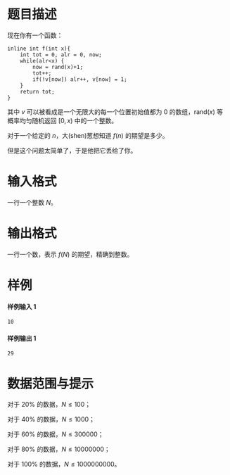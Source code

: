 
# 题目描述

现在你有一个函数：

```
inline int f(int x){
    int tot = 0, alr = 0, now;
    while(alr<x) {
        now = rand(x)+1;
        tot++;
        if(!v[now]) alr++, v[now] = 1;
    }
    return tot;
}
```

其中 $v$ 可以被看成是一个无限大的每一个位置初始值都为 $0$ 的数组，$\mathrm{rand}(x)$ 等概率均匀随机返回 $[0,x)$ 中的一个整数。

对于一个给定的 $n$，大(shen)葱想知道 $f(n)$ 的期望是多少。

但是这个问题太简单了，于是他把它丢给了你。

# 输入格式

一行一个整数 $N$。

# 输出格式

一行一个数，表示 $f(N)$ 的期望，精确到整数。

# 样例

#### 样例输入 1
```plain
10
```

#### 样例输出 1
```plain
29
```

# 数据范围与提示

对于 $20\%$ 的数据，$N\le 100$；

对于 $40\%$ 的数据，$N\le 1000$；

对于 $60\%$ 的数据，$N\le 300000$；

对于 $80\%$ 的数据，$N\le 10000000$；

对于 $100\%$ 的数据，$N\le 1000000000$。

